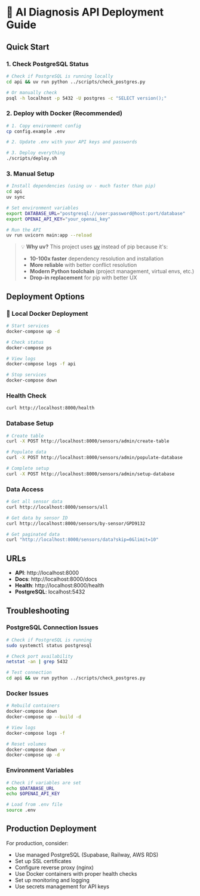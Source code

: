 # 🚀 AI Diagnosis API Deployment Guide

## Quick Start

### 1. Check PostgreSQL Status

```bash
# Check if PostgreSQL is running locally
cd api && uv run python ../scripts/check_postgres.py

# Or manually check
psql -h localhost -p 5432 -U postgres -c "SELECT version();"
```

### 2. Deploy with Docker (Recommended)

```bash
# 1. Copy environment config
cp config.example .env

# 2. Update .env with your API keys and passwords

# 3. Deploy everything
./scripts/deploy.sh
```

### 3. Manual Setup

```bash
# Install dependencies (using uv - much faster than pip)
cd api
uv sync

# Set environment variables
export DATABASE_URL="postgresql://user:password@host:port/database"
export OPENAI_API_KEY="your_openai_key"

# Run the API
uv run uvicorn main:app --reload
```

> 💡 **Why uv?** This project uses [uv](https://docs.astral.sh/uv/) instead of pip because it's:
> - **10-100x faster** dependency resolution and installation
> - **More reliable** with better conflict resolution  
> - **Modern Python toolchain** (project management, virtual envs, etc.)
> - **Drop-in replacement** for pip with better UX

## Deployment Options

### 🐳 Local Docker Deployment

```bash
# Start services
docker-compose up -d

# Check status
docker-compose ps

# View logs
docker-compose logs -f api

# Stop services  
docker-compose down
```

### Health Check
```bash
curl http://localhost:8000/health
```

### Database Setup
```bash
# Create table
curl -X POST http://localhost:8000/sensors/admin/create-table

# Populate data
curl -X POST http://localhost:8000/sensors/admin/populate-database

# Complete setup
curl -X POST http://localhost:8000/sensors/admin/setup-database
```

### Data Access
```bash
# Get all sensor data
curl http://localhost:8000/sensors/all

# Get data by sensor ID
curl http://localhost:8000/sensors/by-sensor/GPD9132

# Get paginated data
curl "http://localhost:8000/sensors/data?skip=0&limit=10"
```

## URLs

- **API**: http://localhost:8000
- **Docs**: http://localhost:8000/docs
- **Health**: http://localhost:8000/health
- **PostgreSQL**: localhost:5432

## Troubleshooting

### PostgreSQL Connection Issues
```bash
# Check if PostgreSQL is running
sudo systemctl status postgresql

# Check port availability
netstat -an | grep 5432

# Test connection
cd api && uv run python ../scripts/check_postgres.py
```

### Docker Issues
```bash
# Rebuild containers
docker-compose down
docker-compose up --build -d

# View logs
docker-compose logs -f

# Reset volumes
docker-compose down -v
docker-compose up -d
```

### Environment Variables
```bash
# Check if variables are set
echo $DATABASE_URL
echo $OPENAI_API_KEY

# Load from .env file
source .env
```

## Production Deployment

For production, consider:
- Use managed PostgreSQL (Supabase, Railway, AWS RDS)
- Set up SSL certificates
- Configure reverse proxy (nginx)
- Use Docker containers with proper health checks
- Set up monitoring and logging
- Use secrets management for API keys
